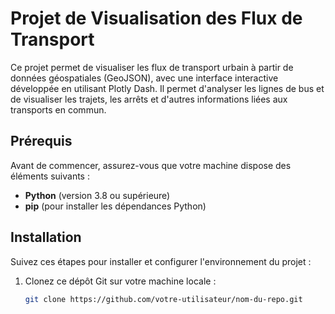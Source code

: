 # Projet de Visualisation des Flux de Transport

Ce projet permet de visualiser les flux de transport urbain à partir de données géospatiales (GeoJSON), avec une interface interactive développée en utilisant Plotly Dash. Il permet d'analyser les lignes de bus et de visualiser les trajets, les arrêts et d'autres informations liées aux transports en commun.

## Prérequis

Avant de commencer, assurez-vous que votre machine dispose des éléments suivants :

- **Python** (version 3.8 ou supérieure)
- **pip** (pour installer les dépendances Python)

## Installation

Suivez ces étapes pour installer et configurer l'environnement du projet :

1. Clonez ce dépôt Git sur votre machine locale :

   ```bash
   git clone https://github.com/votre-utilisateur/nom-du-repo.git
